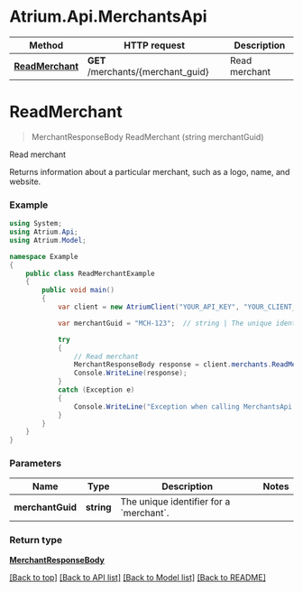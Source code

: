 # Atrium.Api.MerchantsApi

Method | HTTP request | Description
------------- | ------------- | -------------
[**ReadMerchant**](MerchantsApi.md#readmerchant) | **GET** /merchants/{merchant_guid} | Read merchant


<a name="readmerchant"></a>
# **ReadMerchant**
> MerchantResponseBody ReadMerchant (string merchantGuid)

Read merchant

Returns information about a particular merchant, such as a logo, name, and website.

### Example
```csharp
using System;
using Atrium.Api;
using Atrium.Model;

namespace Example
{
    public class ReadMerchantExample
    {
        public void main()
        {
            var client = new AtriumClient("YOUR_API_KEY", "YOUR_CLIENT_ID");

            var merchantGuid = "MCH-123";  // string | The unique identifier for a `merchant`.

            try
            {
                // Read merchant
                MerchantResponseBody response = client.merchants.ReadMerchant(merchantGuid);
                Console.WriteLine(response);
            }
            catch (Exception e)
            {
                Console.WriteLine("Exception when calling MerchantsApi.ReadMerchant: " + e.Message );
            }
        }
    }
}
```

### Parameters

Name | Type | Description  | Notes
------------- | ------------- | ------------- | -------------
 **merchantGuid** | **string**| The unique identifier for a &#x60;merchant&#x60;. | 

### Return type

[**MerchantResponseBody**](MerchantResponseBody.md)

[[Back to top]](#) [[Back to API list]](../README.md#documentation-for-api-endpoints) [[Back to Model list]](../README.md#documentation-for-models) [[Back to README]](../README.md)

